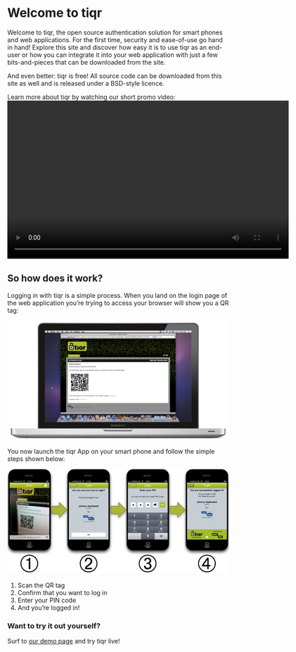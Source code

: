 # Welcome to tiqr
Welcome to tiqr, the open source authentication solution for smart phones and web applications. For the first time, security and ease-of-use go hand in hand! Explore this site and discover how easy it is to use tiqr as an end-user or how you can integrate it into your web application with just a few bits-and-pieces that can be downloaded from the site.

And even better: tiqr is free! All source code can be downloaded from this site as well and is released under a BSD-style licence.

Learn more about tiqr by watching our short promo video:
<video width="640" height="360" controls="controls">
<source src="./TIQR-EDIT-UK-FINAL.mov" type="video/quicktime">
<source src="./TIQR-EDIT-UK-FINAL.ogv" type="video/ogg">
</video>



## So how does it work?
Logging in with tiqr is a simple process. When you land on the login page of the web application you’re trying to access your browser will show you a QR tag:

![Screenshot](img/tiqr-screenshot.png)

You now launch the tiqr App on your smart phone and follow the simple steps shown below:

![](img/tiqr-steps1.png)

1. Scan the QR tag
2. Confirm that you want to log in
3. Enter your PIN code
4. And you’re logged in!

### Want to try it out yourself?
Surf to [our demo page](./demo.md) and try tiqr live!